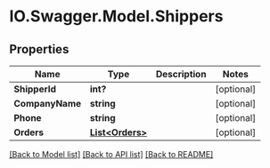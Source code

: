 # IO.Swagger.Model.Shippers
## Properties

Name | Type | Description | Notes
------------ | ------------- | ------------- | -------------
**ShipperId** | **int?** |  | [optional] 
**CompanyName** | **string** |  | [optional] 
**Phone** | **string** |  | [optional] 
**Orders** | [**List&lt;Orders&gt;**](Orders.md) |  | [optional] 

[[Back to Model list]](../README.md#documentation-for-models) [[Back to API list]](../README.md#documentation-for-api-endpoints) [[Back to README]](../README.md)

